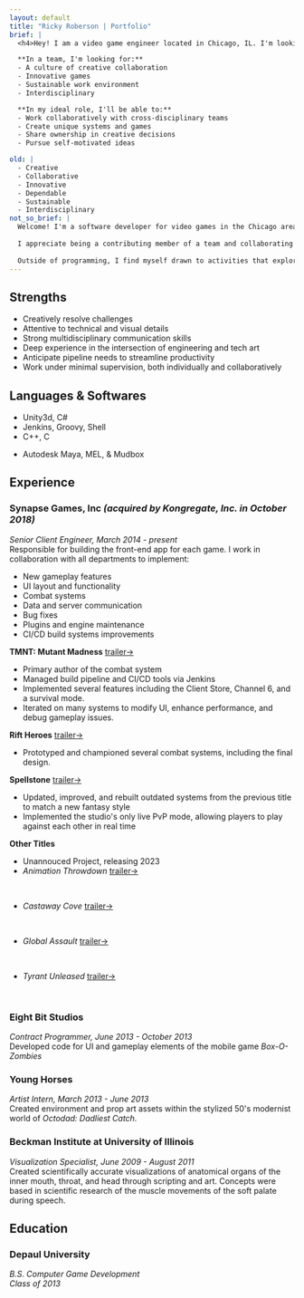 ```yaml
---
layout: default
title: "Ricky Roberson | Portfolio"
brief: |
  <h4>Hey! I am a video game engineer located in Chicago, IL. I'm looking to work with a small team of great people to conceive of and build fun games.</h4>

  **In a team, I'm looking for:**
  - A culture of creative collaboration
  - Innovative games
  - Sustainable work environment
  - Interdisciplinary

  **In my ideal role, I'll be able to:**
  - Work collaboratively with cross-disciplinary teams
  - Create unique systems and games
  - Share ownership in creative decisions
  - Pursue self-motivated ideas

old: |
  - Creative
  - Collaborative
  - Innovative
  - Dependable
  - Sustainable
  - Interdisciplinary
not_so_brief: |
  Welcome! I'm a software developer for video games in the Chicago area.
  
  I appreciate being a contributing member of a team and collaborating with other disciplines. With strong multidisciplinary abilities, I creatively solve art and engineering challenges. My skills allow me to float between engineering and tech-art roles. I enjoy gameplay, tools, systems development, UI, build systems & CI, and shaders.
  
  Outside of programming, I find myself drawn to activities that explore fantastical worlds. Opening a fantasy or sci-fi novel will consume all my free time until I get to that final page. Strategizing through a board game is a favorite way to hang out with friends. Spending my ttrpg downtime crafting hand drawn maps, painting mini-figs, or updating a Notion database of session notes.
---
```


## Strengths

* Creatively resolve challenges
* Attentive to technical and visual details
* Strong multidisciplinary communication skills
* Deep experience in the intersection of engineering and tech art 
* Anticipate pipeline needs to streamline productivity
* Work under minimal supervision, both individually and collaboratively


## Languages & Softwares

* Unity3d, C#
* Jenkins, Groovy, Shell
* C++, C
<!-- * Python -->
* Autodesk Maya, MEL, & Mudbox
<!-- * Adobe AfterEffect & Photoshop  -->

## Experience

### Synapse Games, Inc *(acquired by Kongregate, Inc. in October 2018)*

*Senior Client Engineer, March 2014 - present*<br>
Responsible for building the front-end app for each game. I work in collaboration with all departments to implement: 
  * New gameplay features
  * UI layout and functionality
  * Combat systems
  * Data and server communication
  * Bug fixes 
  * Plugins and engine maintenance
  * CI/CD build systems improvements

**TMNT: Mutant Madness** [trailer&rarr;](https://www.youtube.com/watch?v=abf4_cTto00)<br>
<!--**Hero collector RPG.**-->
  * Primary author of the combat system
  * Managed build pipeline and CI/CD tools via Jenkins
  * Implemented several features including the Client Store, Channel 6, and a survival mode.
  * Iterated on many systems to modify UI, enhance performance, and debug gameplay issues. 
<!--TMNT: Mutant Madness builds on the learnings from Rift Heroes. The combat system was my primary focus in this game and mostly authored myself. Additionally, I manage the our build system and CI/CD tools, implement new features, and build out UI.-->

**Rift Heroes** [trailer&rarr;](https://www.youtube.com/watch?v=vLtrtsnP77A)<br>
<!--**Fantasy hero collection with base building.**-->
  * Prototyped and championed several combat systems, including the final design.
<!--Rift Heroes was the second Synapse project where I was a core engineer. It was a more experimental for the company, so in addition to feature and UI work, I built a variety of combat prototypes.-->

**Spellstone** [trailer&rarr;](https://www.youtube.com/watch?v=-RbpLFSfie4)<br>
<!--**Fantasy collectable card game.**-->
  * Updated, improved, and rebuilt outdated systems from the previous title to match a new fantasy style
  * Implemented the studio's only live PvP mode, allowing players to play against each other in real time
<!--Spellstone built off of the technology from Synapse's previous CCG, Tyrant Unleased. I was the main engineering responsible for updating, improving, or rebuilding old systems to work within the new design as well as introducing new features to the game.-->

**Other Titles**<br>
  * Unannouced Project, releasing 2023<br>
  * *Animation Throwdown* [trailer&rarr;](https://www.youtube.com/watch?v=q1y38Yw_Rbo)
<!--**Idle clicker with hero collection.**--><br>
  * *Castaway Cove* [trailer&rarr;](https://www.youtube.com/watch?v=vSJknYiFBAo)
<!--**Idle clicker with hero collection.**--><br>
  * *Global Assault* [trailer&rarr;](https://www.youtube.com/watch?v=dypCdF9AoBM)
<!--**Near future military, squad-based RPG.**--><br>
  * *Tyrant Unleased* [trailer&rarr;](https://www.youtube.com/watch?v=MZZ7889zT_k)
<!--**Gritty sci-fi collectable card game.**--><br>

<!--
### The Amiable

*Co-founder and Engineer, June '13 - June '16.*<br>

* **Tetrapulse** [trailer&rarr;](https://www.youtube.com/watch?v=AJKtJG7bDME)
<!--Co-op shmup--/>
  * Developed the camera system
  * Designed gameplay systems
  * Created shaders
  * Assisted with rigging
  * Implemented controller support (mobile & Xbox controllers)
<!--I've developed the camera system, modified gameplay features, implemented many of the non-standard shaders, assisted with character rigging, and worked on mobile and Xbox controller support.--/>
-->

### Eight Bit Studios
*Contract Programmer, June 2013 - October 2013*<br>
Developed code for UI and gameplay elements of the mobile game *Box-O-Zombies*<br>

### Young Horses
*Artist Intern, March 2013 - June 2013*<br>
Created environment and prop art assets within the stylized 50's modernist world of *Octodad: Dadliest Catch.*<br>

### Beckman Institute at University of Illinois
*Visualization Specialist, June 2009 - August 2011*<br>
Created scientifically accurate visualizations of anatomical organs of the inner mouth, throat, and head through scripting and art. Concepts were based in scientific research of the muscle movements of the soft palate during speech.<br>

## Education

### Depaul University

*B.S. Computer Game Development<br> Class of 2013*

